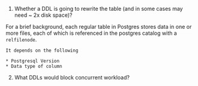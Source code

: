 1. Whether a DDL is going to rewrite the table (and in some cases may need ~ 2x disk space)?

  For a brief background, each regular table in Postgres stores data in one or more files, each of which is referenced in the postgres catalog with a `relfilenode`.

	It depends on the following

	* Postgresql Version
	* Data type of column

2. What DDLs would block concurrent workload?
